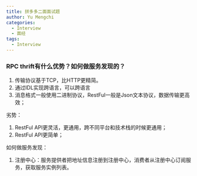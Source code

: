 ```yaml
---
title: 拼多多二面面试题
author: Yu Mengchi
categories:
  - Interview
  - 面经 
tags:
  - Interview
---
```

  
### RPC thrift有什么优势？如何做服务发现的？

1. 传输协议基于TCP，比HTTP更精简。
2. 通过IDL实现跨语言，可以跨语言
3. 消息格式一般使用二进制协议，RestFul一般是Json文本协议，数据传输更高效；

劣势：
1. RestFul API更灵活，更通用，跨不同平台和技术栈的时候更通用；
2. RestFul API更简单；


如何做服务发现：
1. 注册中心：服务提供者把地址信息注册到注册中心，消费者从注册中心订阅服务，获取服务实例列表。













